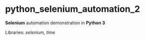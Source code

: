 # python_selenium_automation_2

**Selenium** automation demonstration in **Python 3**

Libraries: *selenium, time*
